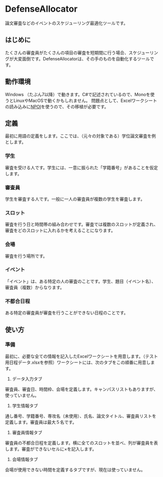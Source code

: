 # DefenseAllocator

論文審査などのイベントのスケジューリング最適化ツールです。

## はじめに

たくさんの審査員がたくさんの項目の審査を短期間に行う場合、スケジューリングが大変面倒です。DefenseAllocatorは、その手のものを自動化するツールです。

## 動作環境

Windows （たぶん7以降）で動きます。C#で記述されているので、Monoを使うとLinuxやMacOSで動くかもしれません。
問題点として、Excelワークシートの読み込みに[NPOI](https://github.com/tonyqus/npoi/)を使うので、その移植が必要です。

## 定義

最初に用語の定義をします。ここでは、（元々の対象である）学位論文審査を例とします。

### 学生

審査を受ける人です。学生には、一意に振られた「学籍番号」があることを仮定します。

### 審査員

学生を審査する人です。一般に一人の審査員が複数の学生を審査します。

### スロット

審査を行う日と時間帯の組み合わせです。審査では複数のスロットが定義され、審査をどのスロットに入れるかを考えることになります。

### 会場

審査を行う場所です。

### イベント

「イベント」は、ある特定の人の審査のことです。学生、題目（イベント名）、審査員（複数）からなります。

### 不都合日程

ある特定の審査員が審査を行うことができない日程のことです。

## 使い方

### 準備

最初に、必要な全ての情報を記入したExcelワークシートを用意します。（テスト用日程データ.xlsxを参照）ワークシートには、次のタブをこの順番に用意します。

1. データ入力タブ

審査員、審査日、時間枠、会場を定義します。キャンパスリストもありますが、使っていません。

1. 学生情報タブ

通し番号、学籍番号、専攻名（未使用）、氏名、論文タイトル、審査員リストを定義します。審査員は最大５名です。

1. 審査員情報タブ

審査員の不都合日程を定義します。横に全てのスロットを並べ、列が審査員を表します。審査ができないセルに×を記入します。

1. 会場情報タブ

会場が使用できない時間を定義するタブですが、現在は使っていません。


